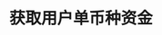 ---
title: 获取用户单币种资金
position_number: 3
type: get
description: /v1/future-u/user/balance/detail
parameters:
    -
        name: coin
        type: string
        mandatory: true
        default: N/A
        description: 币种
        ranges:
content_markdown: |-

               #### **限流规则**

               200/s/apikey
left_code_blocks:
    -
        code_block: "public void getMarketConfig() {\r\n\tString text = HttpUtil.get(URL + \"/data/api/user/v1/getMarketConfig\");\r\n\tSystem.out.println(text);\r\n}"
        title: Java
        language: java
right_code_blocks:
    - code_block: |-
        {
         "msgInfo": {
            "code": "",
            "msg": ""
          },
          "msg": "",
          "data": {
            "availableBalance": 0,      //可用余额
            "coin": "",                 //币种
            "isolatedMargin": 0,        //逐仓保证金冻结
            "openOrderMarginFrozen": 0, //订单冻结
            "crossedMargin": 0,         //全仓起始保证金
            "bonus": 0,                 //体验金余额
            "coupon": 0,                //抵扣金余额
            "walletBalance": 0          //钱包余额
          },
          "code": 200
        }
      title: Response
      language: json
---